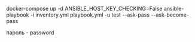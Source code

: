 docker-compose up -d
ANSIBLE_HOST_KEY_CHECKING=False ansible-playbook -i inventory.yml playbook.yml -u test --ask-pass --ask-become-pass     

пароль - password
